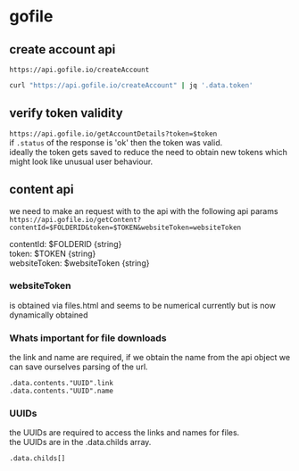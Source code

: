 # gofile

## create account api

`https://api.gofile.io/createAccount`

```bash
curl "https://api.gofile.io/createAccount" | jq '.data.token'
```

## verify token validity

`https://api.gofile.io/getAccountDetails?token=$token`  
if `.status` of the response is 'ok' then the token was valid.  
ideally the token gets saved to reduce the need to obtain new tokens which might look like unusual user behaviour.

## content api

we need to make an request with to the api with the following api params  
`https://api.gofile.io/getContent?contentId=$FOLDERID&token=$TOKEN&websiteToken=websiteToken`

contentId: $FOLDERID {string}  
token: $TOKEN {string}  
websiteToken: $websiteToken {string}

### websiteToken

is obtained via files.html and seems to be numerical currently but is now dynamically obtained

### Whats important for file downloads

the link and name are required, if we obtain the name from the api object we can save ourselves parsing of the url.

```
.data.contents."UUID".link
.data.contents."UUID".name
```

### UUIDs

the UUIDs are required to access the links and names for files.  
the UUIDs are in the .data.childs array.

```
.data.childs[]
```
